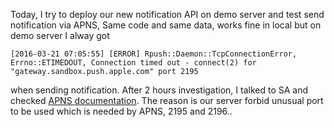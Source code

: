 Today, I try to deploy our new notification API on demo server and test send notification via APNS, Same code and same data, works fine in local but on demo server I alway got 

```
[2016-03-21 07:05:55] [ERROR] Rpush::Daemon::TcpConnectionError, Errno::ETIMEDOUT, Connection timed out - connect(2) for "gateway.sandbox.push.apple.com" port 2195
```

when sending notification. After 2 hours investigation, I talked to SA and checked [APNS documentation](https://developer.apple.com/library/ios/technotes/tn2265/_index.html#//apple_ref/doc/uid/DTS40010376-CH1-TNTAG41). The reason is our server forbid unusual port to be used which is needed by APNS, 2195 and 2196..




